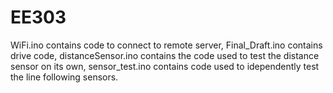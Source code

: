 # EE303
WiFi.ino contains code to connect to remote server,
Final_Draft.ino contains drive code,
distanceSensor.ino contains the code used to test the distance sensor on its own,
sensor_test.ino contains code used to idependently test the line following sensors.
